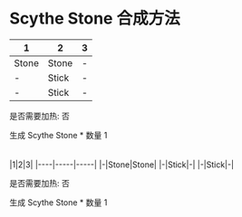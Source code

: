 # Scythe Stone 合成方法

|1|2|3|
|----|-----|-----|
|Stone|Stone|-|
|-|Stick|-|
|-|Stick|-|

是否需要加热: 否

生成 Scythe Stone \* 数量 1
<br/> <br/> <br/> 
|1|2|3|
|----|-----|-----|
|-|Stone|Stone|
|-|Stick|-|
|-|Stick|-|

是否需要加热: 否

生成 Scythe Stone \* 数量 1
<br/> <br/> <br/> 

